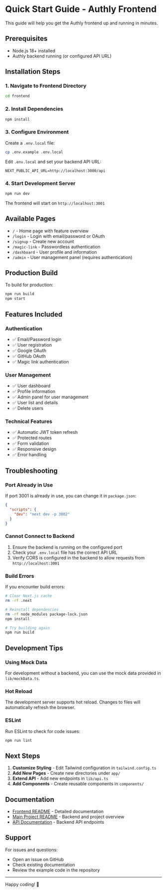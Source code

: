 # Quick Start Guide - Authly Frontend

This guide will help you get the Authly frontend up and running in minutes.

## Prerequisites

- Node.js 18+ installed
- Authly backend running (or configured API URL)

## Installation Steps

### 1. Navigate to Frontend Directory

```bash
cd frontend
```

### 2. Install Dependencies

```bash
npm install
```

### 3. Configure Environment

Create a `.env.local` file:

```bash
cp .env.example .env.local
```

Edit `.env.local` and set your backend API URL:

```env
NEXT_PUBLIC_API_URL=http://localhost:3000/api
```

### 4. Start Development Server

```bash
npm run dev
```

The frontend will start on `http://localhost:3001`

## Available Pages

- `/` - Home page with feature overview
- `/login` - Login with email/password or OAuth
- `/signup` - Create new account
- `/magic-link` - Passwordless authentication
- `/dashboard` - User profile and information
- `/admin` - User management panel (requires authentication)

## Production Build

To build for production:

```bash
npm run build
npm start
```

## Features Included

### Authentication
- ✅ Email/Password login
- ✅ User registration
- ✅ Google OAuth
- ✅ GitHub OAuth
- ✅ Magic link authentication

### User Management
- ✅ User dashboard
- ✅ Profile information
- ✅ Admin panel for user management
- ✅ User list and details
- ✅ Delete users

### Technical Features
- ✅ Automatic JWT token refresh
- ✅ Protected routes
- ✅ Form validation
- ✅ Responsive design
- ✅ Error handling

## Troubleshooting

### Port Already in Use

If port 3001 is already in use, you can change it in `package.json`:

```json
{
  "scripts": {
    "dev": "next dev -p 3002"
  }
}
```

### Cannot Connect to Backend

1. Ensure the backend is running on the configured port
2. Check your `.env.local` file has the correct API URL
3. Verify CORS is configured in the backend to allow requests from `http://localhost:3001`

### Build Errors

If you encounter build errors:

```bash
# Clear Next.js cache
rm -rf .next

# Reinstall dependencies
rm -rf node_modules package-lock.json
npm install

# Try building again
npm run build
```

## Development Tips

### Using Mock Data

For development without a backend, you can use the mock data provided in `lib/mockData.ts`.

### Hot Reload

The development server supports hot reload. Changes to files will automatically refresh the browser.

### ESLint

Run ESLint to check for code issues:

```bash
npm run lint
```

## Next Steps

1. **Customize Styling** - Edit Tailwind configuration in `tailwind.config.ts`
2. **Add New Pages** - Create new directories under `app/`
3. **Extend API** - Add new endpoints in `lib/api.ts`
4. **Add Components** - Create reusable components in `components/`

## Documentation

- [Frontend README](./README.md) - Detailed documentation
- [Main Project README](../README.md) - Backend and project overview
- [API Documentation](../README.md#-api-usage-examples) - Backend API endpoints

## Support

For issues and questions:
- Open an issue on GitHub
- Check existing documentation
- Review the example code in the repository

---

Happy coding! 🚀
